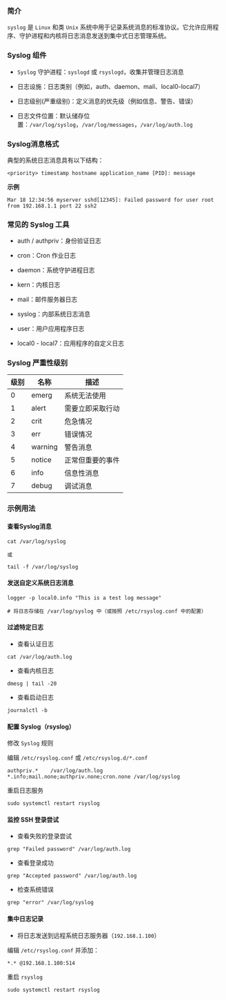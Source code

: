 ### 简介

`syslog` 是 `Linux` 和类 `Unix` 系统中用于记录系统消息的标准协议。它允许应用程序、守护进程和内核将日志消息发送到集中式日志管理系统。

### Syslog 组件

* `Syslog` 守护进程：`syslogd` 或 `rsyslogd`，收集并管理日志消息

* 日志设施：日志类别（例如，auth、daemon、mail、local0-local7）

* 日志级别(严重级别)：定义消息的优先级（例如信息、警告、错误）

* 日志文件位置：默认储存位置：`/var/log/syslog`，`/var/log/messages`，`/var/log/auth.log`

### Syslog消息格式

典型的系统日志消息具有以下结构：

```shell
<priority> timestamp hostname application_name [PID]: message
```

**示例**

```shell
Mar 18 12:34:56 myserver sshd[12345]: Failed password for user root from 192.168.1.1 port 22 ssh2
```

### 常见的 Syslog 工具

* auth / authpriv：身份验证日志

* cron：Cron 作业日志

* daemon：系统守护进程日志

* kern：内核日志

* mail：邮件服务器日志

* syslog：内部系统日志消息

* user：用户应用程序日志

* local0 - local7：应用程序的自定义日志

### Syslog 严重性级别

|  级别   |  名称   |  描述   |
| --- | --- | --- |
|  0   |  emerg   |  系统无法使用   |
|  1   |  alert   |  需要立即采取行动   |
|  2   |  crit   |  危急情况   |
|  3   |  err   |  错误情况   |
|  4   |  warning   |  警告消息   |
|  5   |  notice   |  正常但重要的事件   |
|  6   |  info   |  信息性消息   |
|  7   |  debug   |  调试消息   |

### 示例用法

#### 查看Syslog消息

```shell
cat /var/log/syslog

或

tail -f /var/log/syslog
```

#### 发送自定义系统日志消息

```shell
logger -p local0.info "This is a test log message"

# 将日志存储在 /var/log/syslog 中（或按照 /etc/rsyslog.conf 中的配置）
```

#### 过滤特定日志

* 查看认证日志

```shell
cat /var/log/auth.log
```

* 查看内核日志

```shell
dmesg | tail -20
```

* 查看启动日志

```shell
journalctl -b
```

#### 配置 Syslog（rsyslog）

修改 `Syslog` 规则

编辑 `/etc/rsyslog.conf` 或 `/etc/rsyslog.d/*.conf`

```shell
authpriv.*    /var/log/auth.log
*.info;mail.none;authpriv.none;cron.none /var/log/syslog
```

重启日志服务

```shell
sudo systemctl restart rsyslog
```

#### 监控 SSH 登录尝试

* 查看失败的登录尝试

```shell
grep "Failed password" /var/log/auth.log
```

* 查看登录成功

```shell
grep "Accepted password" /var/log/auth.log
```

* 检查系统错误

```shell
grep "error" /var/log/syslog
```

#### 集中日志记录

* 将日志发送到远程系统日志服务器（`192.168.1.100`）

编辑 `/etc/rsyslog.conf` 并添加：

```shell
*.* @192.168.1.100:514
```

重启 `rsyslog`

```shell
sudo systemctl restart rsyslog
```

